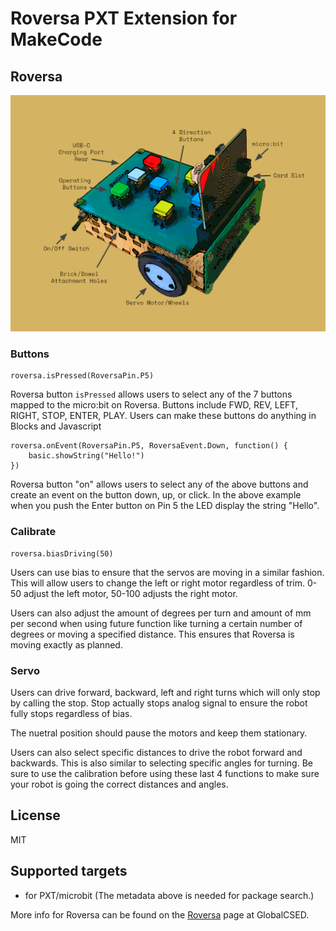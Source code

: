 # Roversa PXT Extension for MakeCode

## Roversa

![roversa v2.1](https://github.com/GlobalCSEd/roversa/blob/main/RAW_PICS/roversa%20v2.2-Getting%20Started%20GuideBCKGND.png?raw=true)

### Buttons

```block
roversa.isPressed(RoversaPin.P5)
```

Roversa button `isPressed` allows users to select any of the 7 buttons mapped to the micro:bit on Roversa. Buttons include FWD, REV, LEFT, RIGHT, STOP, ENTER, PLAY. Users can make these buttons do anything in Blocks and Javascript

```block
roversa.onEvent(RoversaPin.P5, RoversaEvent.Down, function() {
    basic.showString("Hello!")
})
```

Roversa button "on" allows users to select any of the above buttons and create an event on the button down, up, or click. In the above example when you push the Enter button on Pin 5 the LED display the string "Hello".

### Calibrate

```block
roversa.biasDriving(50)
```

Users can use bias to ensure that the servos are moving in a similar fashion. This will allow users to change the left or right motor regardless of trim. 0-50 adjust the left motor, 50-100 adjusts the right motor.

Users can also adjust the amount of degrees per turn and amount of mm per second when using future function like turning a certain number of degrees or moving a specified distance. This ensures that Roversa is moving exactly as planned.

### Servo

Users can drive forward, backward, left and right turns which will only stop by calling the stop. Stop actually stops analog signal to ensure the robot fully stops regardless of bias.

The nuetral position should pause the motors and keep them stationary. 

Users can also select specific distances to drive the robot forward and backwards. This is also similar to selecting specific angles for turning. Be sure to use the calibration before using these last 4 functions to make sure your robot is going the correct distances and angles. 

## License

MIT

## Supported targets

* for PXT/microbit
(The metadata above is needed for package search.)

More info for Roversa can be found on the [Roversa](https://www.globalcsed.org/tools.html) page at GlobalCSED.
